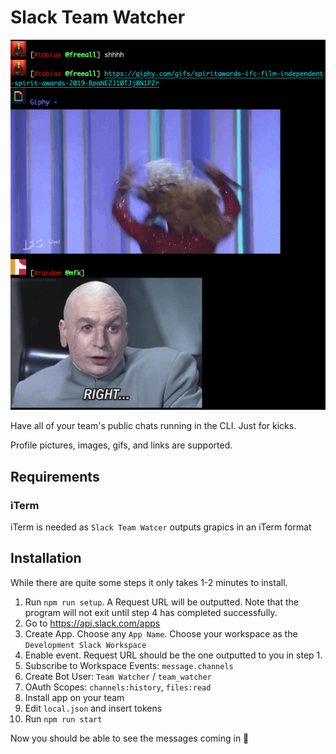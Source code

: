 # Slack Team Watcher

![Screenshot of Slack Team Watcher](https://github.com/freeall/slack-team-watcher/blob/master/screenshot.png)

Have all of your team's public chats running in the CLI. Just for kicks.

Profile pictures, images, gifs, and links are supported.

## Requirements

### iTerm

iTerm is needed as `Slack Team Watcer` outputs grapics in an iTerm format

## Installation

While there are quite some steps it only takes 1-2 minutes to install.

1. Run `npm run setup`. A Request URL will be outputted. Note that the program will not exit until step 4 has completed successfully.
2. Go to https://api.slack.com/apps
3. Create App. Choose any `App Name`. Choose your workspace as the `Development Slack Workspace`
4. Enable event. Request URL should be the one outputted to you in step 1.
5. Subscribe to Workspace Events: `message.channels`
6. Create Bot User: `Team Watcher` / `team_watcher`
7. OAuth Scopes: `channels:history`, `files:read`
8. Install app on your team
9. Edit `local.json` and insert tokens
10. Run `npm run start`

Now you should be able to see the messages coming in 🤡
